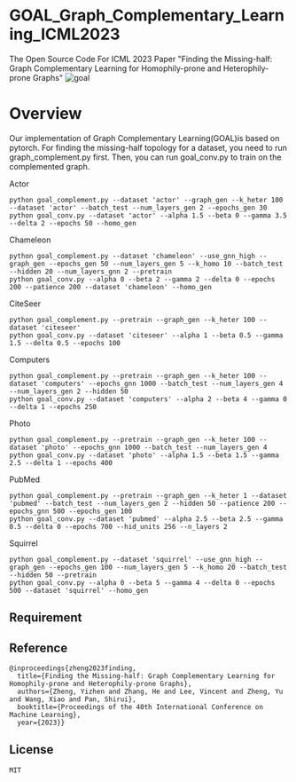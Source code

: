 # GOAL_Graph_Complementary_Learning_ICML2023
The Open Source Code For ICML 2023 Paper "Finding the Missing-half: Graph Complementary Learning for Homophily-prone and Heterophily-prone Graphs"
![goal](https://github.com/zyzisastudyreallyhardguy/GOAL-Graph-Complementary-Learning/assets/75228223/51f8538b-f4ce-4fed-b6fb-95cc35aabec0)


# Overview
Our implementation of Graph Complementary Learning(GOAL)is based on pytorch. 
For finding the missing-half topology for a dataset, you need to run graph_complement.py first. Then, you can run goal_conv.py to train on the complemented graph.

Actor 
```
python goal_complement.py --dataset 'actor' --graph_gen --k_heter 100 --dataset 'actor' --batch_test --num_layers_gen 2 --epochs_gen 30
python goal_conv.py --dataset 'actor' --alpha 1.5 --beta 0 --gamma 3.5 --delta 2 --epochs 50 --homo_gen
```

Chameleon
```
python goal_complement.py --dataset 'chameleon' --use_gnn_high --graph_gen --epochs_gen 50 --num_layers_gen 5 --k_homo 10 --batch_test --hidden 20 --num_layers_gnn 2 --pretrain
python goal_conv.py --alpha 0 --beta 2 --gamma 2 --delta 0 --epochs 200 --patience 200 --dataset 'chameleon' --homo_gen
```

CiteSeer
```
python goal_complement.py --pretrain --graph_gen --k_heter 100 --dataset 'citeseer'
python goal_conv.py --dataset 'citeseer' --alpha 1 --beta 0.5 --gamma 1.5 --delta 0.5 --epochs 100
```

Computers
```
python goal_complement.py --pretrain --graph_gen --k_heter 100 --dataset 'computers' --epochs_gnn 1000 --batch_test --num_layers_gen 4 --num_layers_gen 2 --hidden 50
python goal_conv.py --dataset 'computers' --alpha 2 --beta 4 --gamma 0 --delta 1 --epochs 250
```

Photo
```
python goal_complement.py --pretrain --graph_gen --k_heter 100 --dataset 'photo' --epochs_gnn 1000 --batch_test --num_layers_gen 4
python goal_conv.py --dataset 'photo' --alpha 1.5 --beta 1.5 --gamma 2.5 --delta 1 --epochs 400
```

PubMed
```
python goal_complement.py --pretrain --graph_gen --k_heter 1 --dataset 'pubmed' --batch_test --num_layers_gen 2 --hidden 50 --patience 200 --epochs_gnn 500 --epochs_gen 100
python goal_conv.py --dataset 'pubmed' --alpha 2.5 --beta 2.5 --gamma 0.5 --delta 0 --epochs 700 --hid_units 256 --n_layers 2
```

Squirrel
```
python goal_complement.py --dataset 'squirrel' --use_gnn_high --graph_gen --epochs_gen 100 --num_layers_gen 5 --k_homo 20 --batch_test --hidden 50 --pretrain
python goal_conv.py --alpha 0 --beta 5 --gamma 4 --delta 0 --epochs 500 --dataset 'squirrel' --homo_gen
```


## Requirement


## Reference
```
@inproceedings{zheng2023finding,
  title={Finding the Missing-half: Graph Complementary Learning for Homophily-prone and Heterophily-prone Graphs},
  authors={Zheng, Yizhen and Zhang, He and Lee, Vincent and Zheng, Yu and Wang, Xiao and Pan, Shirui},
  booktitle={Proceedings of the 40th International Conference on Machine Learning},
  year={2023}}
```

## License
```
MIT
```
